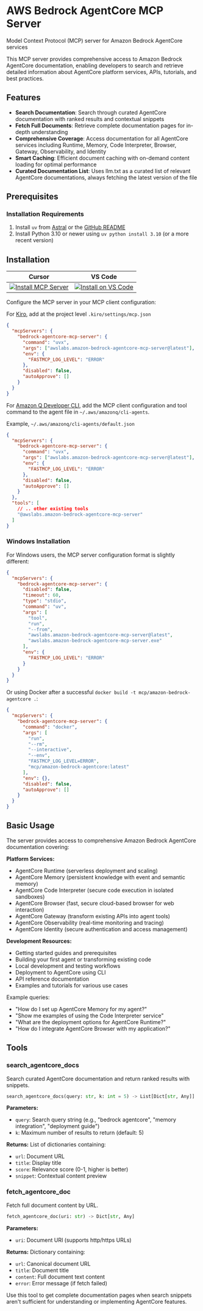 # AWS Bedrock AgentCore MCP Server

Model Context Protocol (MCP) server for Amazon Bedrock AgentCore services

This MCP server provides comprehensive access to Amazon Bedrock AgentCore documentation, enabling developers to search and retrieve detailed information about AgentCore platform services, APIs, tutorials, and best practices.

## Features

- **Search Documentation**: Search through curated AgentCore documentation with ranked results and contextual snippets
- **Fetch Full Documents**: Retrieve complete documentation pages for in-depth understanding
- **Comprehensive Coverage**: Access documentation for all AgentCore services including Runtime, Memory, Code Interpreter, Browser, Gateway, Observability, and Identity
- **Smart Caching**: Efficient document caching with on-demand content loading for optimal performance
- **Curated Documentation List**: Uses llm.txt as a curated list of relevant AgentCore documentations, always fetching the latest version of the file

## Prerequisites

### Installation Requirements

1. Install `uv` from [Astral](https://docs.astral.sh/uv/getting-started/installation/) or the [GitHub README](https://github.com/astral-sh/uv#installation)
2. Install Python 3.10 or newer using `uv python install 3.10` (or a more recent version)

## Installation

| Cursor | VS Code |
|:------:|:-------:|
| [![Install MCP Server](https://cursor.com/deeplink/mcp-install-light.svg)](https://cursor.com/en/install-mcp?name=bedrock-agentcore-mcp-server&config=eyJjb21tYW5kIjoidXZ4IGF3c2xhYnMuYW1hem9uLWJlZHJvY2stYWdlbnRjb3JlLW1jcC1zZXJ2ZXJAbGF0ZXN0IiwiZW52Ijp7IkZBU1RNQ1BfTE9HX0xFVkVMIjoiRVJST1IifSwiZGlzYWJsZWQiOmZhbHNlLCJhdXRvQXBwcm92ZSI6WyJzZWFyY2hfYWdlbnRjb3JlX2RvY3MiLCJmZXRjaF9hZ2VudGNvcmVfZG9jIl19) | [![Install on VS Code](https://img.shields.io/badge/Install_on-VS_Code-FF9900?style=flat-square&logo=visualstudiocode&logoColor=white)](https://insiders.vscode.dev/redirect/mcp/install?name=Bedrock%20AgentCore%20MCP%20Server&config=%7B%22command%22%3A%22uvx%22%2C%22args%22%3A%5B%22awslabs.amazon-bedrock-agentcore-mcp-server%40latest%22%5D%2C%22env%22%3A%7B%22FASTMCP_LOG_LEVEL%22%3A%22ERROR%22%7D%2C%22disabled%22%3Afalse%2C%22autoApprove%22%3A%5B%22search_agentcore_docs%22%2C%22fetch_agentcore_doc%22%5D%7D) |

Configure the MCP server in your MCP client configuration:

For [Kiro](https://kiro.dev/), add at the project level `.kiro/settings/mcp.json`

```json
{
  "mcpServers": {
    "bedrock-agentcore-mcp-server": {
      "command": "uvx",
      "args": ["awslabs.amazon-bedrock-agentcore-mcp-server@latest"],
      "env": {
        "FASTMCP_LOG_LEVEL": "ERROR"
      },
      "disabled": false,
      "autoApprove": []
    }
  }
}
```

For [Amazon Q Developer CLI](https://docs.aws.amazon.com/amazonq/latest/qdeveloper-ug/command-line.html), add the MCP client configuration and tool command to the agent file in `~/.aws/amazonq/cli-agents`.

Example, `~/.aws/amazonq/cli-agents/default.json`

```json
{
  "mcpServers": {
    "bedrock-agentcore-mcp-server": {
      "command": "uvx",
      "args": ["awslabs.amazon-bedrock-agentcore-mcp-server@latest"],
      "env": {
        "FASTMCP_LOG_LEVEL": "ERROR"
      },
      "disabled": false,
      "autoApprove": []
    }
  },
  "tools": [
    // .. other existing tools
    "@awslabs.amazon-bedrock-agentcore-mcp-server"
  ]
}
```

### Windows Installation

For Windows users, the MCP server configuration format is slightly different:

```json
{
  "mcpServers": {
    "bedrock-agentcore-mcp-server": {
      "disabled": false,
      "timeout": 60,
      "type": "stdio",
      "command": "uv",
      "args": [
        "tool",
        "run",
        "--from",
        "awslabs.amazon-bedrock-agentcore-mcp-server@latest",
        "awslabs.amazon-bedrock-agentcore-mcp-server.exe"
      ],
      "env": {
        "FASTMCP_LOG_LEVEL": "ERROR"
      }
    }
  }
}
```

Or using Docker after a successful `docker build -t mcp/amazon-bedrock-agentcore .`:

```json
{
  "mcpServers": {
    "bedrock-agentcore-mcp-server": {
      "command": "docker",
      "args": [
        "run",
        "--rm",
        "--interactive",
        "--env",
        "FASTMCP_LOG_LEVEL=ERROR",
        "mcp/amazon-bedrock-agentcore:latest"
      ],
      "env": {},
      "disabled": false,
      "autoApprove": []
    }
  }
}
```

## Basic Usage

The server provides access to comprehensive Amazon Bedrock AgentCore documentation covering:

**Platform Services:**
- AgentCore Runtime (serverless deployment and scaling)
- AgentCore Memory (persistent knowledge with event and semantic memory)
- AgentCore Code Interpreter (secure code execution in isolated sandboxes)
- AgentCore Browser (fast, secure cloud-based browser for web interaction)
- AgentCore Gateway (transform existing APIs into agent tools)
- AgentCore Observability (real-time monitoring and tracing)
- AgentCore Identity (secure authentication and access management)

**Development Resources:**
- Getting started guides and prerequisites
- Building your first agent or transforming existing code
- Local development and testing workflows
- Deployment to AgentCore using CLI
- API reference documentation
- Examples and tutorials for various use cases

Example queries:
- "How do I set up AgentCore Memory for my agent?"
- "Show me examples of using the Code Interpreter service"
- "What are the deployment options for AgentCore Runtime?"
- "How do I integrate AgentCore Browser with my application?"

## Tools

### search_agentcore_docs

Search curated AgentCore documentation and return ranked results with snippets.

```python
search_agentcore_docs(query: str, k: int = 5) -> List[Dict[str, Any]]
```

**Parameters:**
- `query`: Search query string (e.g., "bedrock agentcore", "memory integration", "deployment guide")
- `k`: Maximum number of results to return (default: 5)

**Returns:**
List of dictionaries containing:
- `url`: Document URL
- `title`: Display title
- `score`: Relevance score (0-1, higher is better)
- `snippet`: Contextual content preview

### fetch_agentcore_doc

Fetch full document content by URL.

```python
fetch_agentcore_doc(uri: str) -> Dict[str, Any]
```

**Parameters:**
- `uri`: Document URI (supports http/https URLs)

**Returns:**
Dictionary containing:
- `url`: Canonical document URL
- `title`: Document title
- `content`: Full document text content
- `error`: Error message (if fetch failed)

Use this tool to get complete documentation pages when search snippets aren't sufficient for understanding or implementing AgentCore features.
